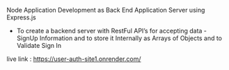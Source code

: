 Node Application Development as Back End Application Server using
Express.js
- To create a backend server with RestFul API’s for accepting data - SignUp Information and to store
it Internally as Arrays of Objects and to Validate Sign In

live link : https://user-auth-site1.onrender.com/

